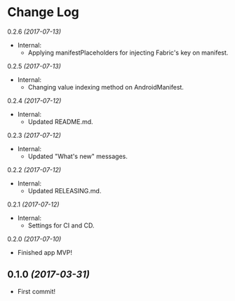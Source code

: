 Change Log
==========

0.2.6 *(2017-07-13)*

* Internal:
    - Applying manifestPlaceholders for injecting Fabric's key on manifest.

0.2.5 *(2017-07-13)*

* Internal:
    - Changing value indexing method on AndroidManifest.

0.2.4 *(2017-07-12)*

* Internal:
    - Updated README.md.

0.2.3 *(2017-07-12)*

* Internal:
    - Updated "What's new" messages.

0.2.2 *(2017-07-12)*

* Internal:
    - Updated RELEASING.md.

0.2.1 *(2017-07-12)*

* Internal:
    - Settings for CI and CD.

0.2.0 *(2017-07-10)*

* Finished app MVP!

0.1.0 *(2017-03-31)*
--------------------

* First commit!